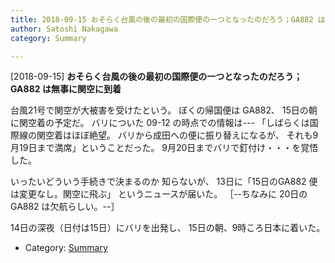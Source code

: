 ```yaml
---
title: 2018-09-15 おそらく台風の後の最初の国際便の一つとなったのだろう；GA882 は無事に関空に到着
author: Satoshi Nakagawa
category: Summary

---
```


[2018-09-15] **おそらく台風の後の最初の国際便の一つとなったのだろう；GA882 は無事に関空に到着** 

 台風21号で関空が大被害を受けたという。
ぼくの帰国便は GA882、
15日の朝に関空着の予定だ。
バリについた 09-12 の時点での情報は---
「しばらくは国際線の関空着はほぼ絶望。
バリから成田への便に振り替えになるが、
それも9月19日まで満席」ということだった。
9月20日までバリで釘付け・・・を覚悟した。

 いったいどういう手続きで決まるのか
知らないが、
13日に「15日のGA882 便は変更なし。関空に飛ぶ」
というニュースが届いた。
［--ちなみに 20日のGA882 は欠航らしい。--］

 14日の深夜（日付は15日）にバリを出発し、
15日の朝、9時ころ日本に着いた。

- Category: [Summary](https://merapano.github.io/categories.html#Summary)

